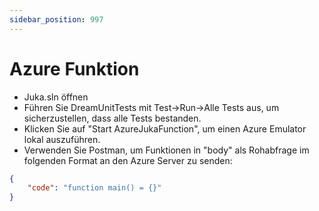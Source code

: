 ```yaml
---
sidebar_position: 997
---
```


# Azure Funktion

- Juka.sln öffnen
- Führen Sie DreamUnitTests mit Test->Run->Alle Tests aus, um sicherzustellen, dass alle Tests bestanden.
- Klicken Sie auf "Start AzureJukaFunction", um einen Azure Emulator lokal auszuführen.
- Verwenden Sie Postman, um Funktionen in "body" als Rohabfrage im folgenden Format an den Azure Server zu senden:
```json
{
    "code": "function main() = {}"
}
```

